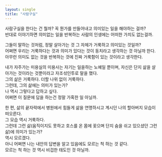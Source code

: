 ```yaml
---
layout: single
title: "사람구실"
---
```


사람구실을 한다는 건 뭘까? 꼭 뭔가를 만들어내고 의미있는 일을 해야하는 걸까?<br/>
반대로 이야기하면 의미없는 일을 반복하는 사람의 인생에는 어떠한 가치도 없는걸까.


그들이 말하는 것처럼, 정말 살아가는 것 그 자체가 거룩하고 의미있는 것일까?<br/>
어쩌면 우리는 거룩하다는 것과 의미가 있다는 것이 동치라고 생각하는 것 아닐까 한다.<br/>
아무런 의미도 없는 것을 반복하는 것에 진짜 거룩함이 있는 것이라고 생각한다.<br/>

내가 자주가는 미용실의 미용사는 자기는 일을하는 노예일 뿐이며, 자신은 단지 삶을 살아가는 것이라는 것뿐이라고 자조섞인투로 말을 했다.<br/>
그의 삶은 거룩하다. 더할 나위 없이 거룩하다.<br/>
그런데, 그의 삶에는 의미가 있는가?<br/>
나 역시 그렇다고 답하고 싶다. <br/>
어쩌면 이 질문에 답을 하는건 정말 가혹한 일 아닐까.<br/>


한 편, 삶의 끝자락에서 병원에서 힘들게 삶을 연명하시고 계시던 나의 할아버지 모습이 떠오른다.<br/>
그 모습 역시 거룩하다.<br/>
그런데 그런 삶(움직이지도 못하고 호스를 온 몸에 꽂으며 단지 숨을 쉬고 있으셨던 그런 삶)에 의미가 있는가?<br/>
역시 모르겠다. <br/>
아니 어쩌면 나는 내안의 답변을 알고 있음에도 모르는 척 하는 것 같다.<br/>
모르는 척 하는 것 역시 비겁한 태도인 것 아닐까.<br/>

